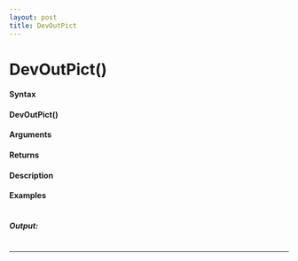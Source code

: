 ```yaml
---
layout: post
title: DevOutPict
---
```


# DevOutPict()


#### Syntax

#### DevOutPict()

#### Arguments

#### Returns

#### Description

#### Examples

```

```

##### Output:

```

```

---